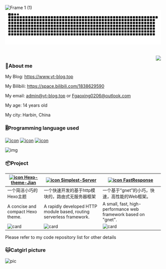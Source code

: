 ![Frame 1 (1)](https://github.com/Fgaoxing/Fgaoxing/assets/92655031/1cba8644-c53c-44b7-a7f1-7bd72cfd0e16)
<picture>
  <source media="(prefers-color-scheme: dark)" srcset="https://github.com/Fgaoxing/Fgaoxing/raw/main/github-snake-dark.svg">
  <source media="(prefers-color-scheme: light)" srcset="https://github.com/Fgaoxing/Fgaoxing/raw/main/github-snake.svg">
  <img src="https://github.com/Fgaoxing/Fgaoxing/raw/main/github-snake.svg">
</picture>
<a href="#">
  <br /><br /><br />
  <img align="right" src="https://github-readme-stats.vercel.app/api?username=Fgaoxing&show_icons=true&show=reviews,discussions_started,discussions_answered,prs_merged,prs_merged_percentage&rank_icon=percentile&include_all_commits=true" />
</a>

### 👦About me
My Blog: https://www.yt-blog.top

My Bilibili: https://space.bilibili.com/1838629590

My email: admin@yt-blog.top or Fgaoxing0206@outlook.com

My age: 14 years old

My city: Harbin, China

### 🎚️Programming language used
[![icon](https://img.shields.io/badge/-Python-3e74a2?style=flat-square&logo=Python&logoColor=fff)](https://www.python.org/) [![icon](https://img.shields.io/badge/-Go-00add8?style=flat-square&logo=Go&logoColor=fff)](https://go.dev/)  [![icon](https://img.shields.io/badge/-Node.js-339933?style=flat-square&logo=Node.js&logoColor=fff)](https://nodejs.org/)

![img](https://github-readme-stats.xaoxuu.com/api/top-langs/?username=Fgaoxing&layout=compact)

### 📦Project
| [![icon](https://avatars.githubusercontent.com/u/134116865?s=20&v=4) Hexo-theme-Jian](https://github.com/Hexo-theme-Jian/Hexo-theme-Jian) | [![icon](https://avatars.githubusercontent.com/u/119643577?s=20&v=4) Simplest-Server](https://github.com/simplest-server/simplest-server) | [![icon](https://avatars.githubusercontent.com/u/142860593?s=20&v=4) FastResponse](https://github.com/fast-response/fast-response) |
| --- | --- | ---|
| 一个简洁小巧的Hexo主题 | 一个快速开发的基于http模块的，路由式无服务器框架 | 一个基于“gnet”的小巧，快速，高性能的Web框架。 |
| A concise and compact Hexo theme. | A rapidly developed HTTP module based, routing serverless framework. | A small, fast, high-performance web framework based on "gnet". |
| ![card](https://github-readme-stats.xaoxuu.com/api/pin/?username=Hexo-theme-Jian&repo=Hexo-theme-Jian&show_owner=true) | ![card](https://github-readme-stats.xaoxuu.com/api/pin/?username=simplest-server&repo=simplest-server&show_owner=true) | ![card](https://github-readme-stats.xaoxuu.com/api/pin/?username=fast-response&repo=fast-response&show_owner=true) |

Please refer to my code repository list for other details

### 🐱Catgirl picture
![pic](https://api.suyanw.cn/api/mao/)

